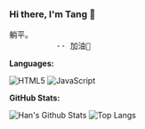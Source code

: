 
### Hi there, I'm Tang 👋

<pre>
躺平。
          -- 加油💪
</pre>



**Languages:**

![HTML5](https://camo.githubusercontent.com/61a81b1dbe844fb6b43df995ae0b9b118c641df75220b27281aad6ea97e46622/68747470733a2f2f696d672e736869656c64732e696f2f62616467652f507974686f6e2d3337373641423f7374796c653d666c6174266c6f676f3d507974686f6e266c6f676f436f6c6f723d666666666666)
![JavaScript](https://img.shields.io/badge/JavaScript-F7DF1E?logo=JavaScript&logoColor=333)

**GitHub Stats:**

![Han's Github Stats](https://github-readme-stats.vercel.app/api?username=Past-Tang&show_icons=true&hide_title=true&count_private=true)
![Top Langs](https://github-readme-stats.vercel.app/api/top-langs/?username=Past-Tang&layout=compact)
